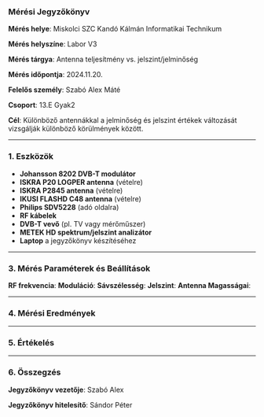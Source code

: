 ### Mérési Jegyzőkönyv

**Mérés helye**: Miskolci SZC Kandó Kálmán Informatikai Technikum 

**Mérés helyszíne**: Labor V3

**Mérés tárgya**: Antenna teljesítmény vs. jelszint/jelminőség

**Mérés időpontja**: 2024.11.20.  

**Felelős személy**: Szabó Alex Máté

**Csoport**: 13.E Gyak2

**Cél**: Különböző antennákkal a jelminőség és jelszint értékek változását vizsgálják különböző körülmények között.


---

### 1. **Eszközök**

- **Johansson 8202 DVB-T modulátor**
- **ISKRA P20 LOGPER antenna** (vételre)
- **ISKRA P2845 antenna** (vételre)
- **IKUSI FLASHD C48 antenna** (vételre)
- **Philips SDV5228** (adó oldalra)
- **RF kábelek**
- **DVB-T vevő** (pl. TV vagy mérőműszer)
- **METEK HD spektrum/jelszint analizátor**
- **Laptop** a jegyzőkönyv készítéséhez

---

### 3. **Mérés Paraméterek és Beállítások**

**RF frekvencia**: 
**Moduláció**:
**Sávszélesség**:
**Jelszint**: 
**Antenna Magasságai**:

---

### 4. **Mérési Eredmények**


---

### 5. **Értékelés**


---

### 6. **Összegzés**


**Jegyzőkönyv vezetője**: Szabó Alex

**Jegyzőkönyv hitelesítő**: Sándor Péter

